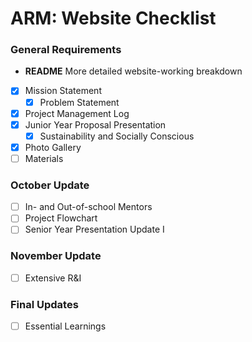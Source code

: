 # ARM: Website Checklist

### General Requirements
- **README** More detailed website-working breakdown

- [x] Mission Statement
    - [x] Problem Statement
- [x] Project Management Log
- [x] Junior Year Proposal Presentation
    - [x] Sustainability and Socially Conscious
- [x] Photo Gallery
- [ ] Materials

### October Update
- [ ] In- and Out-of-school Mentors
- [ ] Project Flowchart
- [ ] Senior Year Presentation Update I

### November Update
- [ ] Extensive R&I

### Final Updates
- [ ] Essential Learnings
